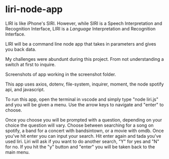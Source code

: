# liri-node-app
LIRI is like iPhone's SIRI. However, while SIRI is a Speech Interpretation and Recognition Interface, LIRI is a _Language_ Interpretation and Recognition Interface. 

LIRI will be a command line node app that takes in parameters and gives you back data.

My challenges were abundunt during this project. 
From not understanding a switch at first to inquire. 

Screenshots of app working in the screenshot folder.

This app uses axios, dotenv, file-system, inquirer, moment, the node spotify api, and javascript. 

To run this app, open the terminal in vscode and simply type "node liri.js" and you will be given a menu. Use the arrow keys to navigate and "enter" to choose. 

Once you choose you will be prompted with a question, depending on your choice the question will vary. Choose between searching for a song on spotify, a band for a concert with bandsintown, or a movie with omdb. Once you've hit enter you can input your search. Hit enter again and tada you've used liri. Liri will ask if you want to do another search, "Y" for yes and "N" for no. If you hit the "y" button and "enter" you will be taken back to the main menu. 
